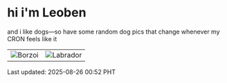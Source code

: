 # hi i'm Leoben

and i like dogs—so have some random dog pics that change whenever my CRON feels like it

|  |  |
|--------|----------|
| ![Borzoi](https://random-dog-vercel.vercel.app/api/random-borzoi?v=1756140722) | ![Labrador](https://random-dog-vercel.vercel.app/api/random-labrador?v=1756140722) |

Last updated: 2025-08-26 00:52 PHT
